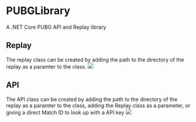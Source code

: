 # PUBGLibrary
A .NET Core PUBG API and Replay library

## Replay
The replay class can be created by adding the path to the directory of the replay as a paramter to the class.
![](https://i.imgur.com/XPo7hJR.jpg)

## API
The API class can be created by adding the path to the directory of the replay as a paramter to the class, adding the Replay class as a parameter, or giving a direct Match ID to look up with a API key
![](https://i.imgur.com/OPa8x6t.jpg)
